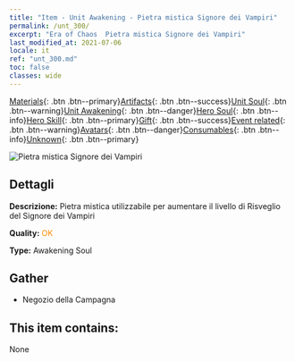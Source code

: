 ```yaml
---
title: "Item - Unit Awakening - Pietra mistica Signore dei Vampiri"
permalink: /unt_300/
excerpt: "Era of Chaos  Pietra mistica Signore dei Vampiri"
last_modified_at: 2021-07-06
locale: it
ref: "unt_300.md"
toc: false
classes: wide
---
```

 [Materials](/ItemsIT/){: .btn .btn--primary}[Artifacts](/ItemsIT/Artifacts/){: .btn .btn--success}[Unit Soul](/ItemsIT/UnitSoul/){: .btn .btn--warning}[Unit Awakening](/ItemsIT/UnitAwakening/){: .btn .btn--danger}[Hero Soul](/ItemsIT/HeroSoul/){: .btn .btn--info}[Hero Skill](/ItemsIT/HeroSkill/){: .btn .btn--primary}[Gift](/ItemsIT/Gift/){: .btn .btn--success}[Event related](/ItemsIT/Events/){: .btn .btn--warning}[Avatars](/ItemsIT/Avatars/){: .btn .btn--danger}[Consumables](/ItemsIT/Consumables/){: .btn .btn--info}[Unknown](/ItemsIT/Unknown/){: .btn .btn--primary}

 ![Pietra mistica Signore dei Vampiri](/images/u/tia_xixuegui.jpg)

## Dettagli
 **Descrizione:** Pietra mistica utilizzabile per aumentare il livello di Risveglio del Signore dei Vampiri

 **Quality:** <span style="color: #FF8C00">OK</span>

 **Type:** Awakening Soul

## Gather

*    Negozio della Campagna 

## This item contains:

  None

